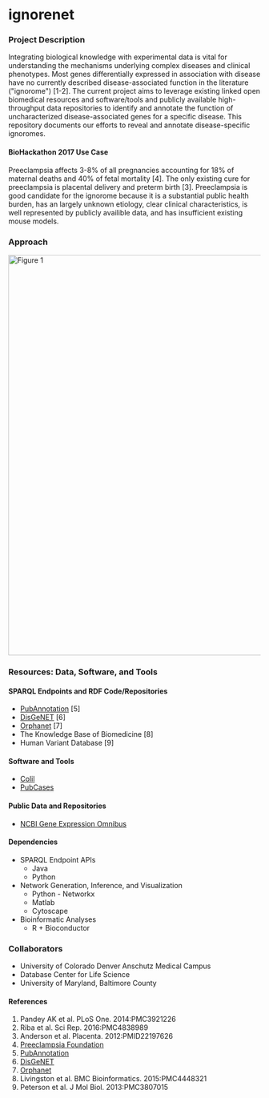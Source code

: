# ignorenet

### Project Description
Integrating biological knowledge with experimental data is vital for understanding the mechanisms underlying complex diseases and clinical phenotypes. Most genes differentially expressed in association with disease have no currently described disease-associated function in the literature ("ignorome") [1-2]. The current project aims to leverage existing linked open biomedical resources and software/tools and publicly available high-throughput data repositories to identify and annotate the function of uncharacterized disease-associated genes for a specific disease. This repository documents our efforts to reveal and annotate disease-specific ignoromes.

#### BioHackathon 2017 Use Case
Preeclampsia affects 3-8% of all pregnancies accounting for 18% of maternal deaths and 40% of fetal mortality [4]. The only existing cure for preeclampsia is placental delivery and preterm birth [3]. Preeclampsia is good candidate for the ignorome because it is a substantial public health burden, has an largely unknown etiology, clear clinical characteristics, is well represented by publicly availible data, and has insufficient existing mouse models.
<br>

### Approach
<img src="/ignorenet/docs/images/approach.png" alt="Figure 1" width="800"/>
<br>

### Resources: Data, Software, and Tools
#### SPARQL Endpoints and RDF Code/Repositories
  * [PubAnnotation](http://sparql.pubannotation.org/) [5]
  * [DisGeNET](http://rdf.disgenet.org/sparql/) [6]
  * [Orphanet](http://www.orpha.net/sparql) [7]
  * The Knowledge Base of Biomedicine [8]
  * Human Variant Database [9]

#### Software and Tools
  * [Colil](http://colil.dbcls.jp/browse/papers/)
  * [PubCases](https://pubcases.dbcls.jp/)

#### Public Data and Repositories
  * [NCBI Gene Expression Omnibus](https://www.ncbi.nlm.nih.gov/geo/)

#### Dependencies
  * SPARQL Endpoint APIs
      - Java
      - Python
  * Network Generation, Inference, and Visualization
      - Python - Networkx
      - Matlab
      - Cytoscape
  * Bioinformatic Analyses
      - R + Bioconductor

### Collaborators
  * University of Colorado Denver Anschutz Medical Campus
  * Database Center for Life Science
  * University of Maryland, Baltimore County

#### References
  1. Pandey AK et al. PLoS One. 2014:PMC3921226 
  2. Riba et al. Sci Rep. 2016:PMC4838989 
  3. Anderson et al. Placenta. 2012:PMID22197626 
  4. [Preeclampsia Foundation](https://www.preeclampsia.org/)
  5. [PubAnnotation](http://pubannotation.org/)
  6. [DisGeNET](http://www.disgenet.org/web/DisGeNET/menu)
  7. [Orphanet](http://www.orpha.net/consor/cgi-bin/index.php)
  8. Livingston et al. BMC Bioinformatics. 2015:PMC4448321
  9. Peterson et al. J Mol Biol. 2013:PMC3807015
